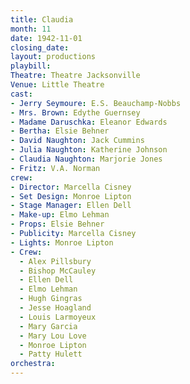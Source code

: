 ```yaml
---
title: Claudia
month: 11
date: 1942-11-01
closing_date:
layout: productions
playbill:
Theatre: Theatre Jacksonville
Venue: Little Theatre
cast:
- Jerry Seymoure: E.S. Beauchamp-Nobbs
- Mrs. Brown: Edythe Guernsey
- Madame Daruschka: Eleanor Edwards
- Bertha: Elsie Behner
- David Naughton: Jack Cummins
- Julia Naughton: Katherine Johnson
- Claudia Naughton: Marjorie Jones
- Fritz: V.A. Norman
crew:
- Director: Marcella Cisney
- Set Design: Monroe Lipton
- Stage Manager: Ellen Dell
- Make-up: Elmo Lehman
- Props: Elsie Behner
- Publicity: Marcella Cisney
- Lights: Monroe Lipton
- Crew:
  - Alex Pillsbury
  - Bishop McCauley
  - Ellen Dell
  - Elmo Lehman
  - Hugh Gingras
  - Jesse Hoagland
  - Louis Larmoyeux
  - Mary Garcia
  - Mary Lou Love
  - Monroe Lipton
  - Patty Hulett
orchestra:
---
```


